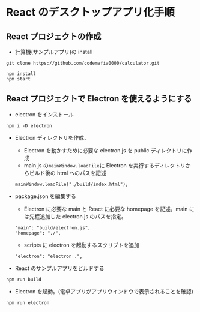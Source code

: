 # React のデスクトップアプリ化手順

## React プロジェクトの作成

- 計算機(サンプルアプリ)の install

```
git clone https://github.com/codemafia0000/calculator.git
```

```
npm install
npm start
```

## React プロジェクトで Electron を使えるようにする

- electron をインストール

```
npm i -D electron
```

- Electron ディレクトリを作成、

  - Electron を動かすために必要な electron.js を public ディレクトリに作成
  - main.js の`mainWindow.loadFile`に Electron を実行するディレクトリからビルド後の html へのパスを記述

  ```
  mainWindow.loadFile("./build/index.html");
  ```

- package.json を編集する

  - Electron に必要な main と React に必要な homepage を記述。main には先程追加した electron.js のパスを指定。

  ```
  "main": "build/electron.js",
  "homepage": "./",
  ```

  - scripts に electron を起動するスクリプトを追加

  ```
  "electron": "electron .",
  ```

- React のサンプルアプリをビルドする

```
npm run build
```

- Electron を起動。(電卓アプリがアプリウインドウで表示されることを確認)

```
npm run electron
```

